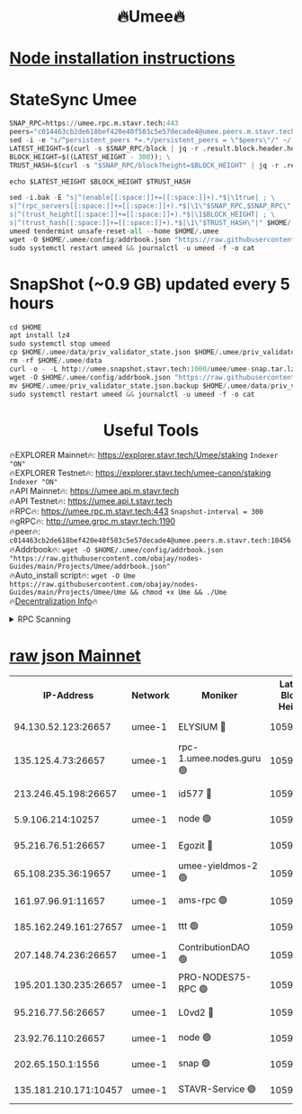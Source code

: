 <h1 align="center"> 🔥Umee🔥</h1>


[Node installation instructions](https://github.com/obajay/nodes-Guides/tree/main/Projects/Umee)
=
# StateSync Umee
```python
SNAP_RPC=https://umee.rpc.m.stavr.tech:443
peers="c014463cb2de618bef420e40f503c5e57decade4@umee.peers.m.stavr.tech:10456"
sed -i -e "s/^persistent_peers *=.*/persistent_peers = \"$peers\"/" ~/.umee/config/config.toml
LATEST_HEIGHT=$(curl -s $SNAP_RPC/block | jq -r .result.block.header.height); \
BLOCK_HEIGHT=$((LATEST_HEIGHT - 300)); \
TRUST_HASH=$(curl -s "$SNAP_RPC/block?height=$BLOCK_HEIGHT" | jq -r .result.block_id.hash)

echo $LATEST_HEIGHT $BLOCK_HEIGHT $TRUST_HASH

sed -i.bak -E "s|^(enable[[:space:]]+=[[:space:]]+).*$|\1true| ; \
s|^(rpc_servers[[:space:]]+=[[:space:]]+).*$|\1\"$SNAP_RPC,$SNAP_RPC\"| ; \
s|^(trust_height[[:space:]]+=[[:space:]]+).*$|\1$BLOCK_HEIGHT| ; \
s|^(trust_hash[[:space:]]+=[[:space:]]+).*$|\1\"$TRUST_HASH\"|" $HOME/.umee/config/config.toml
umeed tendermint unsafe-reset-all --home $HOME/.umee
wget -O $HOME/.umee/config/addrbook.json "https://raw.githubusercontent.com/obajay/nodes-Guides/main/Projects/Umee/addrbook.json"
sudo systemctl restart umeed && journalctl -u umeed -f -o cat
```
# SnapShot (~0.9 GB) updated every 5 hours
```python
cd $HOME
apt install lz4
sudo systemctl stop umeed
cp $HOME/.umee/data/priv_validator_state.json $HOME/.umee/priv_validator_state.json.backup
rm -rf $HOME/.umee/data
curl -o - -L http://umee.snapshot.stavr.tech:1000/umee/umee-snap.tar.lz4 | lz4 -c -d - | tar -x -C $HOME/.umee --strip-components 2
wget -O $HOME/.umee/config/addrbook.json "https://raw.githubusercontent.com/obajay/nodes-Guides/main/Projects/Umee/addrbook.json"
mv $HOME/.umee/priv_validator_state.json.backup $HOME/.umee/data/priv_validator_state.json
sudo systemctl restart umeed && journalctl -u umeed -f -o cat
```
 <h1 align="center"> Useful Tools</h1>

🔥EXPLORER Mainnet🔥:      https://explorer.stavr.tech/Umee/staking             `Indexer "ON"` \
🔥EXPLORER Testnet🔥:        https://explorer.stavr.tech/umee-canon/staking      `Indexer "ON"` \
🔥API Mainnet🔥:                   https://umee.api.m.stavr.tech \
🔥API Testnet🔥:                     https://umee.api.t.stavr.tech \
🔥RPC🔥:                           https://umee.rpc.m.stavr.tech:443                     `Snapshot-interval = 300` \
🔥gRPC🔥:                              http://umee.grpc.m.stavr.tech:1190 \
🔥peer🔥:                     `c014463cb2de618bef420e40f503c5e57decade4@umee.peers.m.stavr.tech:10456` \
🔥Addrbook🔥:    ```wget -O $HOME/.umee/config/addrbook.json "https://raw.githubusercontent.com/obajay/nodes-Guides/main/Projects/Umee/addrbook.json"``` \
🔥Auto_install script🔥: ```wget -O Ume https://raw.githubusercontent.com/obajay/nodes-Guides/main/Projects/Umee/Ume && chmod +x Ume && ./Ume``` \
🔥[Decentralization Info](https://github.com/obajay/StateSync-snapshots/tree/main/Projects/Umee/Decentralization)🔥

<details>
<summary>RPC Scanning</summary>

<h2 align="center"> We scan nodes in real time every 4 hours. And we provide the final result of RPC endpoints.
We cannot influence the operation of these nodes in any way. </h2>


```python
If Voting Power is higher than 0 --> then the Node is a validator of the network and may be subject to attack and be a potential threat to the chain.
```
```python
We marked such validators with a red symbol
```

</details>

[raw json Mainnet](https://rpc-check.umeem.stavr.tech/umeem/rpc-umeem-result.json)
=



<table><tr><th>IP-Address</th><th>Network</th><th>Moniker</th><th>Latest Block Height</th><th>Earliest Block Height</th><th>Catching Up</th><th>Tx Index</th><th>Voting Power</th><th>Scan Time</th></tr><tr><td>94.130.52.123:26657</td><td>umee-1</td><td>ELYSIUM 🔴</td><td>10595304</td><td>3216011</td><td>False</td><td>on</td><td>23126002</td><td>2024-02-14T21:39:05.176131384UTC</td></tr><tr><td>135.125.4.73:26657</td><td>umee-1</td><td>rpc-1.umee.nodes.guru 🟢</td><td>10595304</td><td>5167386</td><td>False</td><td>on</td><td>0</td><td>2024-02-14T21:39:05.489414832UTC</td></tr><tr><td>213.246.45.198:26657</td><td>umee-1</td><td>id577 🔴</td><td>10595291</td><td>7100001</td><td>False</td><td>on</td><td>35114891</td><td>2024-02-14T21:37:50.907066728UTC</td></tr><tr><td>5.9.106.214:10257</td><td>umee-1</td><td>node 🟢</td><td>10595300</td><td>7942001</td><td>False</td><td>on</td><td>0</td><td>2024-02-14T21:38:42.000584531UTC</td></tr><tr><td>95.216.76.51:26657</td><td>umee-1</td><td>Egozit 🔴</td><td>10595304</td><td>8262001</td><td>False</td><td>off</td><td>38497773</td><td>2024-02-14T21:39:04.868021145UTC</td></tr><tr><td>65.108.235.36:19657</td><td>umee-1</td><td>umee-yieldmos-2 🟢</td><td>10595285</td><td>9575548</td><td>False</td><td>on</td><td>0</td><td>2024-02-14T21:37:15.562196956UTC</td></tr><tr><td>161.97.96.91:11657</td><td>umee-1</td><td>ams-rpc 🟢</td><td>10595307</td><td>10352001</td><td>False</td><td>on</td><td>0</td><td>2024-02-14T21:39:25.990637174UTC</td></tr><tr><td>185.162.249.161:27657</td><td>umee-1</td><td>ttt 🟢</td><td>10595298</td><td>10381617</td><td>False</td><td>on</td><td>0</td><td>2024-02-14T21:38:30.257595805UTC</td></tr><tr><td>207.148.74.236:26657</td><td>umee-1</td><td>ContributionDAO 🟢</td><td>10595305</td><td>10484838</td><td>False</td><td>off</td><td>0</td><td>2024-02-14T21:39:12.663688367UTC</td></tr><tr><td>195.201.130.235:26657</td><td>umee-1</td><td>PRO-NODES75-RPC 🟢</td><td>10595299</td><td>10495299</td><td>False</td><td>on</td><td>0</td><td>2024-02-14T21:38:38.798001536UTC</td></tr><tr><td>95.216.77.56:26657</td><td>umee-1</td><td>L0vd2 🔴</td><td>10595307</td><td>10495307</td><td>False</td><td>off</td><td>38404728</td><td>2024-02-14T21:39:25.717275957UTC</td></tr><tr><td>23.92.76.110:26657</td><td>umee-1</td><td>node 🟢</td><td>10595311</td><td>10526001</td><td>False</td><td>on</td><td>0</td><td>2024-02-14T21:39:51.425298687UTC</td></tr><tr><td>202.65.150.1:1556</td><td>umee-1</td><td>snap 🟢</td><td>10595299</td><td>10589390</td><td>False</td><td>on</td><td>0</td><td>2024-02-14T21:38:39.609527914UTC</td></tr><tr><td>135.181.210.171:10457</td><td>umee-1</td><td>STAVR-Service 🟢</td><td>10595305</td><td>10592001</td><td>False</td><td>on</td><td>0</td><td>2024-02-14T21:39:13.104982528UTC</td></tr></table>
